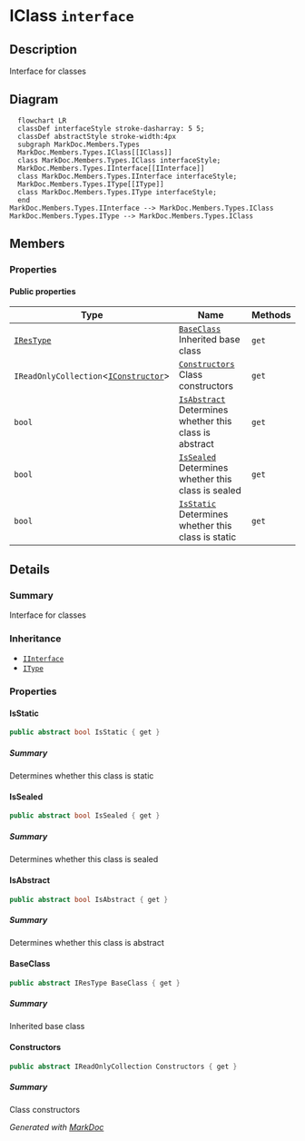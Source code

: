 # IClass `interface`

## Description
Interface for classes

## Diagram
```mermaid
  flowchart LR
  classDef interfaceStyle stroke-dasharray: 5 5;
  classDef abstractStyle stroke-width:4px
  subgraph MarkDoc.Members.Types
  MarkDoc.Members.Types.IClass[[IClass]]
  class MarkDoc.Members.Types.IClass interfaceStyle;
  MarkDoc.Members.Types.IInterface[[IInterface]]
  class MarkDoc.Members.Types.IInterface interfaceStyle;
  MarkDoc.Members.Types.IType[[IType]]
  class MarkDoc.Members.Types.IType interfaceStyle;
  end
MarkDoc.Members.Types.IInterface --> MarkDoc.Members.Types.IClass
MarkDoc.Members.Types.IType --> MarkDoc.Members.Types.IClass
```

## Members
### Properties
#### Public  properties
| Type | Name | Methods |
| --- | --- | --- |
| [`IResType`](./markdocmembersresolvedtypes-IResType) | [`BaseClass`](markdocmemberstypes-IClass#baseclass)<br>Inherited base class | `get` |
| `IReadOnlyCollection`&lt;[`IConstructor`](./markdocmembersmembers-IConstructor)&gt; | [`Constructors`](markdocmemberstypes-IClass#constructors)<br>Class constructors | `get` |
| `bool` | [`IsAbstract`](markdocmemberstypes-IClass#isabstract)<br>Determines whether this class is abstract | `get` |
| `bool` | [`IsSealed`](markdocmemberstypes-IClass#issealed)<br>Determines whether this class is sealed | `get` |
| `bool` | [`IsStatic`](markdocmemberstypes-IClass#isstatic)<br>Determines whether this class is static | `get` |

## Details
### Summary
Interface for classes

### Inheritance
 - [
`IInterface`
](./markdocmemberstypes-IInterface)
 - [
`IType`
](./markdocmemberstypes-IType)

### Properties
#### IsStatic
```csharp
public abstract bool IsStatic { get }
```
##### Summary
Determines whether this class is static

#### IsSealed
```csharp
public abstract bool IsSealed { get }
```
##### Summary
Determines whether this class is sealed

#### IsAbstract
```csharp
public abstract bool IsAbstract { get }
```
##### Summary
Determines whether this class is abstract

#### BaseClass
```csharp
public abstract IResType BaseClass { get }
```
##### Summary
Inherited base class

#### Constructors
```csharp
public abstract IReadOnlyCollection Constructors { get }
```
##### Summary
Class constructors

*Generated with* [*MarkDoc*](https://github.com/hailstorm75/MarkDoc.Core)
